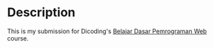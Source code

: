 # Description

This is my submission for Dicoding's [Belajar Dasar Pemrograman Web](https://www.dicoding.com/academies/123) course.
